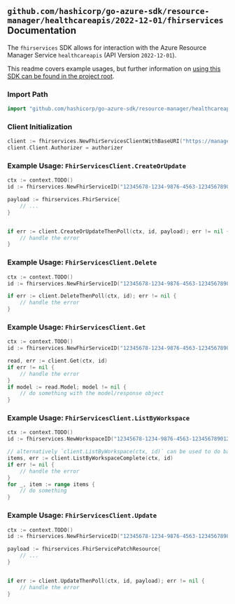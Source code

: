 
## `github.com/hashicorp/go-azure-sdk/resource-manager/healthcareapis/2022-12-01/fhirservices` Documentation

The `fhirservices` SDK allows for interaction with the Azure Resource Manager Service `healthcareapis` (API Version `2022-12-01`).

This readme covers example usages, but further information on [using this SDK can be found in the project root](https://github.com/hashicorp/go-azure-sdk/tree/main/docs).

### Import Path

```go
import "github.com/hashicorp/go-azure-sdk/resource-manager/healthcareapis/2022-12-01/fhirservices"
```


### Client Initialization

```go
client := fhirservices.NewFhirServicesClientWithBaseURI("https://management.azure.com")
client.Client.Authorizer = authorizer
```


### Example Usage: `FhirServicesClient.CreateOrUpdate`

```go
ctx := context.TODO()
id := fhirservices.NewFhirServiceID("12345678-1234-9876-4563-123456789012", "example-resource-group", "workspaceValue", "fhirServiceValue")

payload := fhirservices.FhirService{
	// ...
}


if err := client.CreateOrUpdateThenPoll(ctx, id, payload); err != nil {
	// handle the error
}
```


### Example Usage: `FhirServicesClient.Delete`

```go
ctx := context.TODO()
id := fhirservices.NewFhirServiceID("12345678-1234-9876-4563-123456789012", "example-resource-group", "workspaceValue", "fhirServiceValue")

if err := client.DeleteThenPoll(ctx, id); err != nil {
	// handle the error
}
```


### Example Usage: `FhirServicesClient.Get`

```go
ctx := context.TODO()
id := fhirservices.NewFhirServiceID("12345678-1234-9876-4563-123456789012", "example-resource-group", "workspaceValue", "fhirServiceValue")

read, err := client.Get(ctx, id)
if err != nil {
	// handle the error
}
if model := read.Model; model != nil {
	// do something with the model/response object
}
```


### Example Usage: `FhirServicesClient.ListByWorkspace`

```go
ctx := context.TODO()
id := fhirservices.NewWorkspaceID("12345678-1234-9876-4563-123456789012", "example-resource-group", "workspaceValue")

// alternatively `client.ListByWorkspace(ctx, id)` can be used to do batched pagination
items, err := client.ListByWorkspaceComplete(ctx, id)
if err != nil {
	// handle the error
}
for _, item := range items {
	// do something
}
```


### Example Usage: `FhirServicesClient.Update`

```go
ctx := context.TODO()
id := fhirservices.NewFhirServiceID("12345678-1234-9876-4563-123456789012", "example-resource-group", "workspaceValue", "fhirServiceValue")

payload := fhirservices.FhirServicePatchResource{
	// ...
}


if err := client.UpdateThenPoll(ctx, id, payload); err != nil {
	// handle the error
}
```
